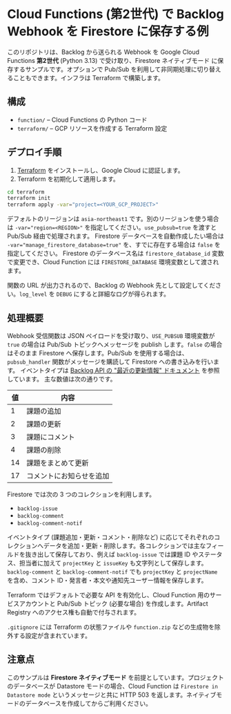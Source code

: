 # Cloud Functions (第2世代) で Backlog Webhook を Firestore に保存する例

このリポジトリは、Backlog から送られる Webhook を Google Cloud Functions **第2世代** (Python 3.13) で受け取り、Firestore ネイティブモード に保存するサンプルです。オプションで Pub/Sub を利用して非同期処理に切り替えることもできます。インフラは Terraform で構築します。

## 構成

- `function/` – Cloud Functions の Python コード
- `terraform/` – GCP リソースを作成する Terraform 設定

## デプロイ手順

1. [Terraform](https://www.terraform.io/) をインストールし、Google Cloud に認証します。
2. Terraform を初期化して適用します。

```bash
cd terraform
terraform init
terraform apply -var="project=<YOUR_GCP_PROJECT>"
```

デフォルトのリージョンは `asia-northeast1` です。別のリージョンを使う場合は `-var="region=<REGION>"` を指定してください。`use_pubsub=true` を渡すと Pub/Sub 経由で処理されます。
Firestore データベースを自動作成したい場合は `-var="manage_firestore_database=true"` を、すでに存在する場合は `false` を指定してください。
Firestore のデータベース名は `firestore_database_id` 変数で変更でき、Cloud Function には `FIRESTORE_DATABASE` 環境変数として渡されます。

関数の URL が出力されるので、Backlog の Webhook 先として設定してください。`log_level` を `DEBUG` にすると詳細なログが得られます。

## 処理概要

Webhook 受信関数は JSON ペイロードを受け取り、`USE_PUBSUB` 環境変数が `true` の場合は Pub/Sub トピックへメッセージを publish します。`false` の場合はそのまま Firestore へ保存します。Pub/Sub を使用する場合は、`pubsub_handler` 関数がメッセージを購読して Firestore への書き込みを行います。
イベントタイプは [Backlog API の "最近の更新情報" ドキュメント](https://developer.nulab.com/ja/docs/backlog/api/2/get-recent-updates/) を参照しています。
主な数値は次の通りです。

| 値  | 内容                       |
|-----|----------------------------|
| 1   | 課題の追加                 |
| 2   | 課題の更新                 |
| 3   | 課題にコメント             |
| 4   | 課題の削除                 |
| 14  | 課題をまとめて更新         |
| 17  | コメントにお知らせを追加   |

Firestore では次の 3 つのコレクションを利用します。

- `backlog-issue`
- `backlog-comment`
- `backlog-comment-notif`

イベントタイプ (課題追加・更新・コメント・削除など) に応じてそれぞれのコレクションへデータを追加・更新・削除します。各コレクションでは主なフィールドを抜き出して保存しており、例えば `backlog-issue` では課題 ID やステータス、担当者に加えて `projectKey` と `issueKey` も文字列として保存します。`backlog-comment` と `backlog-comment-notif` でも `projectKey` と `projectName` を含め、コメント ID・発言者・本文や通知先ユーザー情報を保存します。

Terraform ではデフォルトで必要な API を有効化し、Cloud Function 用のサービスアカウントと Pub/Sub トピック (必要な場合) を作成します。Artifact Registry へのアクセス権も自動で付与されます。

`.gitignore` には Terraform の状態ファイルや `function.zip` などの生成物を除外する設定が含まれています。

## 注意点

このサンプルは **Firestore ネイティブモード** を前提としています。プロジェクトのデータベースが Datastore モードの場合、Cloud Function は `Firestore in Datastore mode` というメッセージと共に HTTP 503 を返します。ネイティブモードのデータベースを作成してからご利用ください。

